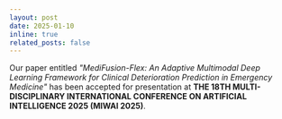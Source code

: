 ```yaml
---
layout: post
date: 2025-01-10 
inline: true
related_posts: false
---
```


Our paper entitled _"MediFusion-Flex: An Adaptive Multimodal Deep Learning Framework for Clinical Deterioration Prediction in Emergency Medicine"_ has been accepted for presentation at **THE 18TH MULTI-DISCIPLINARY INTERNATIONAL CONFERENCE ON ARTIFICIAL INTELLIGENCE 2025 (MIWAI 2025)**.
